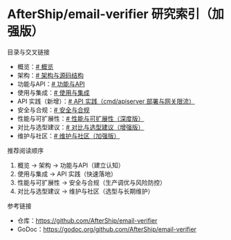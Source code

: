 # AfterShip/email-verifier 研究索引（加强版）

目录与交叉链接
- 概览：[# 概览](overview.md)
- 架构：[# 架构与源码结构](architecture.md)
- 功能与API：[# 功能与API](features-and-api.md)
- 使用与集成：[# 使用与集成](usage-and-integration.md)
- API 实践（新增）：[# API 实践（cmd/apiserver 部署与网关限流）](api-practice.md)
- 安全与合规：[# 安全与合规](security-and-compliance.md)
- 性能与可扩展性：[# 性能与可扩展性（深度版）](performance-and-scalability.md)
- 对比与选型建议：[# 对比与选型建议（增强版）](comparison-and-selection.md)
- 维护与社区：[# 维护与社区（加强版）](maintenance-and-community.md)

推荐阅读顺序
1) 概览 -> 架构 -> 功能与API（建立认知）
2) 使用与集成 -> API 实践（快速落地）
3) 性能与可扩展性 -> 安全与合规（生产调优与风险防控）
4) 对比与选型建议 -> 维护与社区（选型与长期维护）

参考链接
- 仓库：https://github.com/AfterShip/email-verifier
- GoDoc：https://godoc.org/github.com/AfterShip/email-verifier